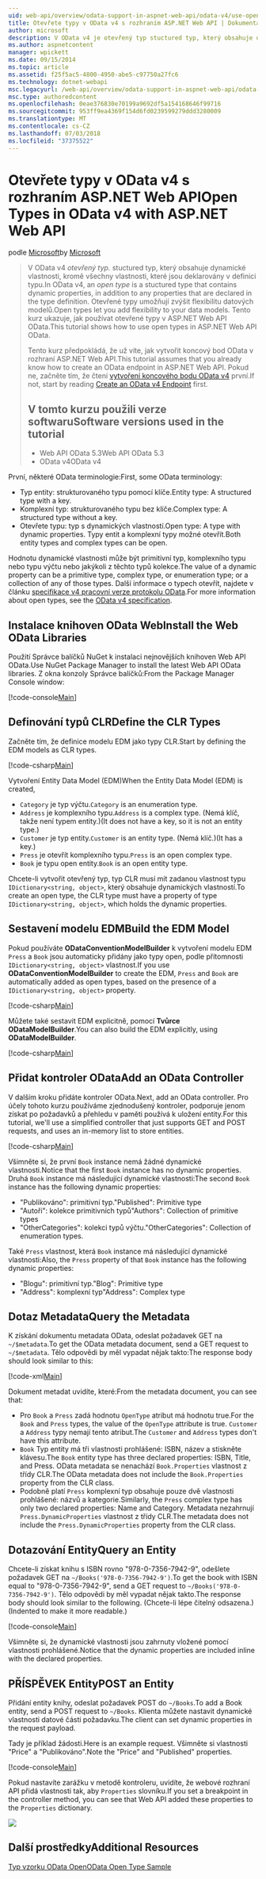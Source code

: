 ```yaml
---
uid: web-api/overview/odata-support-in-aspnet-web-api/odata-v4/use-open-types-in-odata-v4
title: Otevřete typy v OData v4 s rozhraním ASP.NET Web API | Dokumentace Microsoftu
author: microsoft
description: V OData v4 je otevřený typ stuctured typ, který obsahuje dynamické vlastnosti, kromě všechny vlastnosti, které jsou deklarovány v definici typu. Otevřete...
ms.author: aspnetcontent
manager: wpickett
ms.date: 09/15/2014
ms.topic: article
ms.assetid: f25f5ac5-4800-4950-abe5-c97750a27fc6
ms.technology: dotnet-webapi
msc.legacyurl: /web-api/overview/odata-support-in-aspnet-web-api/odata-v4/use-open-types-in-odata-v4
msc.type: authoredcontent
ms.openlocfilehash: 0eae376830e70199a9692df5a154168646f99716
ms.sourcegitcommit: 953ff9ea4369f154d6fd0239599279ddd3280009
ms.translationtype: MT
ms.contentlocale: cs-CZ
ms.lasthandoff: 07/03/2018
ms.locfileid: "37375522"
---
```

<a name="open-types-in-odata-v4-with-aspnet-web-api"></a><span data-ttu-id="6bc23-104">Otevřete typy v OData v4 s rozhraním ASP.NET Web API</span><span class="sxs-lookup"><span data-stu-id="6bc23-104">Open Types in OData v4 with ASP.NET Web API</span></span>
====================
<span data-ttu-id="6bc23-105">podle [Microsoft](https://github.com/microsoft)</span><span class="sxs-lookup"><span data-stu-id="6bc23-105">by [Microsoft](https://github.com/microsoft)</span></span>

> <span data-ttu-id="6bc23-106">V OData v4 *otevřený typ.* stuctured typ, který obsahuje dynamické vlastnosti, kromě všechny vlastnosti, které jsou deklarovány v definici typu.</span><span class="sxs-lookup"><span data-stu-id="6bc23-106">In OData v4, an *open type* is a stuctured type that contains dynamic properties, in addition to any properties that are declared in the type definition.</span></span> <span data-ttu-id="6bc23-107">Otevřené typy umožňují zvýšit flexibilitu datových modelů.</span><span class="sxs-lookup"><span data-stu-id="6bc23-107">Open types let you add flexibility to your data models.</span></span> <span data-ttu-id="6bc23-108">Tento kurz ukazuje, jak používat otevřené typy v ASP.NET Web API OData.</span><span class="sxs-lookup"><span data-stu-id="6bc23-108">This tutorial shows how to use open types in ASP.NET Web API OData.</span></span>
> 
> <span data-ttu-id="6bc23-109">Tento kurz předpokládá, že už víte, jak vytvořit koncový bod OData v rozhraní ASP.NET Web API.</span><span class="sxs-lookup"><span data-stu-id="6bc23-109">This tutorial assumes that you already know how to create an OData endpoint in ASP.NET Web API.</span></span> <span data-ttu-id="6bc23-110">Pokud ne, začněte tím, že čtení [vytvoření koncového bodu OData v4](create-an-odata-v4-endpoint.md) první.</span><span class="sxs-lookup"><span data-stu-id="6bc23-110">If not, start by reading [Create an OData v4 Endpoint](create-an-odata-v4-endpoint.md) first.</span></span>
> 
> ## <a name="software-versions-used-in-the-tutorial"></a><span data-ttu-id="6bc23-111">V tomto kurzu použili verze softwaru</span><span class="sxs-lookup"><span data-stu-id="6bc23-111">Software versions used in the tutorial</span></span>
> 
> 
> - <span data-ttu-id="6bc23-112">Web API OData 5.3</span><span class="sxs-lookup"><span data-stu-id="6bc23-112">Web API OData 5.3</span></span>
> - <span data-ttu-id="6bc23-113">OData v4</span><span class="sxs-lookup"><span data-stu-id="6bc23-113">OData v4</span></span>


<span data-ttu-id="6bc23-114">První, některé OData terminologie:</span><span class="sxs-lookup"><span data-stu-id="6bc23-114">First, some OData terminology:</span></span>

- <span data-ttu-id="6bc23-115">Typ entity: strukturovaného typu pomocí klíče.</span><span class="sxs-lookup"><span data-stu-id="6bc23-115">Entity type: A structured type with a key.</span></span>
- <span data-ttu-id="6bc23-116">Komplexní typ: strukturovaného typu bez klíče.</span><span class="sxs-lookup"><span data-stu-id="6bc23-116">Complex type: A structured type without a key.</span></span>
- <span data-ttu-id="6bc23-117">Otevřete typu: typ s dynamických vlastností.</span><span class="sxs-lookup"><span data-stu-id="6bc23-117">Open type: A type with dynamic properties.</span></span> <span data-ttu-id="6bc23-118">Typy entit a komplexní typy možné otevřít.</span><span class="sxs-lookup"><span data-stu-id="6bc23-118">Both entity types and complex types can be open.</span></span>

<span data-ttu-id="6bc23-119">Hodnotu dynamické vlastnosti může být primitivní typ, komplexního typu nebo typu výčtu nebo jakýkoli z těchto typů kolekce.</span><span class="sxs-lookup"><span data-stu-id="6bc23-119">The value of a dynamic property can be a primitive type, complex type, or enumeration type; or a collection of any of those types.</span></span> <span data-ttu-id="6bc23-120">Další informace o typech otevřít, najdete v článku [specifikace v4 pracovní verze protokolu OData](http://www.odata.org/documentation/odata-version-4-0/).</span><span class="sxs-lookup"><span data-stu-id="6bc23-120">For more information about open types, see the [OData v4 specification](http://www.odata.org/documentation/odata-version-4-0/).</span></span>

## <a name="install-the-web-odata-libraries"></a><span data-ttu-id="6bc23-121">Instalace knihoven OData Web</span><span class="sxs-lookup"><span data-stu-id="6bc23-121">Install the Web OData Libraries</span></span>

<span data-ttu-id="6bc23-122">Použití Správce balíčků NuGet k instalaci nejnovějších knihoven Web API OData.</span><span class="sxs-lookup"><span data-stu-id="6bc23-122">Use NuGet Package Manager to install the latest Web API OData libraries.</span></span> <span data-ttu-id="6bc23-123">Z okna konzoly Správce balíčků:</span><span class="sxs-lookup"><span data-stu-id="6bc23-123">From the Package Manager Console window:</span></span>

[!code-console[Main](use-open-types-in-odata-v4/samples/sample1.cmd)]

## <a name="define-the-clr-types"></a><span data-ttu-id="6bc23-124">Definování typů CLR</span><span class="sxs-lookup"><span data-stu-id="6bc23-124">Define the CLR Types</span></span>

<span data-ttu-id="6bc23-125">Začněte tím, že definice modelu EDM jako typy CLR.</span><span class="sxs-lookup"><span data-stu-id="6bc23-125">Start by defining the EDM models as CLR types.</span></span>

[!code-csharp[Main](use-open-types-in-odata-v4/samples/sample2.cs)]

<span data-ttu-id="6bc23-126">Vytvoření Entity Data Model (EDM)</span><span class="sxs-lookup"><span data-stu-id="6bc23-126">When the Entity Data Model (EDM) is created,</span></span>

- <span data-ttu-id="6bc23-127">`Category` je typ výčtu.</span><span class="sxs-lookup"><span data-stu-id="6bc23-127">`Category` is an enumeration type.</span></span>
- <span data-ttu-id="6bc23-128">`Address` je komplexního typu.</span><span class="sxs-lookup"><span data-stu-id="6bc23-128">`Address` is a complex type.</span></span> <span data-ttu-id="6bc23-129">(Nemá klíč, takže není typem entity.)</span><span class="sxs-lookup"><span data-stu-id="6bc23-129">(It does not have a key, so it is not an entity type.)</span></span>
- <span data-ttu-id="6bc23-130">`Customer` je typ entity.</span><span class="sxs-lookup"><span data-stu-id="6bc23-130">`Customer` is an entity type.</span></span> <span data-ttu-id="6bc23-131">(Nemá klíč.)</span><span class="sxs-lookup"><span data-stu-id="6bc23-131">(It has a key.)</span></span>
- <span data-ttu-id="6bc23-132">`Press` je otevřít komplexního typu.</span><span class="sxs-lookup"><span data-stu-id="6bc23-132">`Press` is an open complex type.</span></span>
- <span data-ttu-id="6bc23-133">`Book` je typu open entity.</span><span class="sxs-lookup"><span data-stu-id="6bc23-133">`Book` is an open entity type.</span></span>

<span data-ttu-id="6bc23-134">Chcete-li vytvořit otevřený typ, typ CLR musí mít zadanou vlastnost typu `IDictionary<string, object>`, který obsahuje dynamických vlastností.</span><span class="sxs-lookup"><span data-stu-id="6bc23-134">To create an open type, the CLR type must have a property of type `IDictionary<string, object>`, which holds the dynamic properties.</span></span>

## <a name="build-the-edm-model"></a><span data-ttu-id="6bc23-135">Sestavení modelu EDM</span><span class="sxs-lookup"><span data-stu-id="6bc23-135">Build the EDM Model</span></span>

<span data-ttu-id="6bc23-136">Pokud používáte **ODataConventionModelBuilder** k vytvoření modelu EDM `Press` a `Book` jsou automaticky přidány jako typy open, podle přítomnosti `IDictionary<string, object>` vlastnost.</span><span class="sxs-lookup"><span data-stu-id="6bc23-136">If you use **ODataConventionModelBuilder** to create the EDM, `Press` and `Book` are automatically added as open types, based on the presence of a `IDictionary<string, object>` property.</span></span>

[!code-csharp[Main](use-open-types-in-odata-v4/samples/sample3.cs)]

<span data-ttu-id="6bc23-137">Můžete také sestavit EDM explicitně, pomocí **Tvůrce ODataModelBuilder**.</span><span class="sxs-lookup"><span data-stu-id="6bc23-137">You can also build the EDM explicitly, using **ODataModelBuilder**.</span></span>

[!code-csharp[Main](use-open-types-in-odata-v4/samples/sample4.cs)]

## <a name="add-an-odata-controller"></a><span data-ttu-id="6bc23-138">Přidat kontroler OData</span><span class="sxs-lookup"><span data-stu-id="6bc23-138">Add an OData Controller</span></span>

<span data-ttu-id="6bc23-139">V dalším kroku přidáte kontroler OData.</span><span class="sxs-lookup"><span data-stu-id="6bc23-139">Next, add an OData controller.</span></span> <span data-ttu-id="6bc23-140">Pro účely tohoto kurzu používáme zjednodušený kontroler, podporuje jenom získat po požadavků a přehledu v paměti používá k uložení entity.</span><span class="sxs-lookup"><span data-stu-id="6bc23-140">For this tutorial, we'll use a simplified controller that just supports GET and POST requests, and uses an in-memory list to store entities.</span></span>

[!code-csharp[Main](use-open-types-in-odata-v4/samples/sample5.cs)]

<span data-ttu-id="6bc23-141">Všimněte si, že první `Book` instance nemá žádné dynamické vlastnosti.</span><span class="sxs-lookup"><span data-stu-id="6bc23-141">Notice that the first `Book` instance has no dynamic properties.</span></span> <span data-ttu-id="6bc23-142">Druhá `Book` instance má následující dynamické vlastnosti:</span><span class="sxs-lookup"><span data-stu-id="6bc23-142">The second `Book` instance has the following dynamic properties:</span></span>

- <span data-ttu-id="6bc23-143">"Publikováno": primitivní typ.</span><span class="sxs-lookup"><span data-stu-id="6bc23-143">"Published": Primitive type</span></span>
- <span data-ttu-id="6bc23-144">"Autoři": kolekce primitivních typů</span><span class="sxs-lookup"><span data-stu-id="6bc23-144">"Authors": Collection of primitive types</span></span>
- <span data-ttu-id="6bc23-145">"OtherCategories": kolekci typů výčtu.</span><span class="sxs-lookup"><span data-stu-id="6bc23-145">"OtherCategories": Collection of enumeration types.</span></span>

<span data-ttu-id="6bc23-146">Také `Press` vlastnost, která `Book` instance má následující dynamické vlastnosti:</span><span class="sxs-lookup"><span data-stu-id="6bc23-146">Also, the `Press` property of that `Book` instance has the following dynamic properties:</span></span>

- <span data-ttu-id="6bc23-147">"Blogu": primitivní typ.</span><span class="sxs-lookup"><span data-stu-id="6bc23-147">"Blog": Primitive type</span></span>
- <span data-ttu-id="6bc23-148">"Address": komplexní typ</span><span class="sxs-lookup"><span data-stu-id="6bc23-148">"Address": Complex type</span></span>

## <a name="query-the-metadata"></a><span data-ttu-id="6bc23-149">Dotaz Metadata</span><span class="sxs-lookup"><span data-stu-id="6bc23-149">Query the Metadata</span></span>

<span data-ttu-id="6bc23-150">K získání dokumentu metadata OData, odeslat požadavek GET na `~/$metadata`.</span><span class="sxs-lookup"><span data-stu-id="6bc23-150">To get the OData metadata document, send a GET request to `~/$metadata`.</span></span> <span data-ttu-id="6bc23-151">Tělo odpovědi by měl vypadat nějak takto:</span><span class="sxs-lookup"><span data-stu-id="6bc23-151">The response body should look similar to this:</span></span>

[!code-xml[Main](use-open-types-in-odata-v4/samples/sample6.xml?highlight=5,21)]

<span data-ttu-id="6bc23-152">Dokument metadat uvidíte, které:</span><span class="sxs-lookup"><span data-stu-id="6bc23-152">From the metadata document, you can see that:</span></span>

- <span data-ttu-id="6bc23-153">Pro `Book` a `Press` zadá hodnotu `OpenType` atribut má hodnotu true.</span><span class="sxs-lookup"><span data-stu-id="6bc23-153">For the `Book` and `Press` types, the value of the `OpenType` attribute is true.</span></span> <span data-ttu-id="6bc23-154">`Customer` a `Address` typy nemají tento atribut.</span><span class="sxs-lookup"><span data-stu-id="6bc23-154">The `Customer` and `Address` types don't have this attribute.</span></span>
- <span data-ttu-id="6bc23-155">`Book` Typ entity má tři vlastnosti prohlášené: ISBN, název a stiskněte klávesu.</span><span class="sxs-lookup"><span data-stu-id="6bc23-155">The `Book` entity type has three declared properties: ISBN, Title, and Press.</span></span> <span data-ttu-id="6bc23-156">OData metadata se nenachází `Book.Properties` vlastnost z třídy CLR.</span><span class="sxs-lookup"><span data-stu-id="6bc23-156">The OData metadata does not include the `Book.Properties` property from the CLR class.</span></span>
- <span data-ttu-id="6bc23-157">Podobně platí `Press` komplexní typ obsahuje pouze dvě vlastnosti prohlášené: názvů a kategorie.</span><span class="sxs-lookup"><span data-stu-id="6bc23-157">Similarly, the `Press` complex type has only two declared properties: Name and Category.</span></span> <span data-ttu-id="6bc23-158">Metadata nezahrnují `Press.DynamicProperties` vlastnost z třídy CLR.</span><span class="sxs-lookup"><span data-stu-id="6bc23-158">The metadata does not include the `Press.DynamicProperties` property from the CLR class.</span></span>

## <a name="query-an-entity"></a><span data-ttu-id="6bc23-159">Dotazování Entity</span><span class="sxs-lookup"><span data-stu-id="6bc23-159">Query an Entity</span></span>

<span data-ttu-id="6bc23-160">Chcete-li získat knihu s ISBN rovno "978-0-7356-7942-9", odešlete požadavek GET na `~/Books('978-0-7356-7942-9')`.</span><span class="sxs-lookup"><span data-stu-id="6bc23-160">To get the book with ISBN equal to "978-0-7356-7942-9", send a GET request to `~/Books('978-0-7356-7942-9')`.</span></span> <span data-ttu-id="6bc23-161">Tělo odpovědi by měl vypadat nějak takto.</span><span class="sxs-lookup"><span data-stu-id="6bc23-161">The response body should look similar to the following.</span></span> <span data-ttu-id="6bc23-162">(Chcete-li lépe čitelný odsazena.)</span><span class="sxs-lookup"><span data-stu-id="6bc23-162">(Indented to make it more readable.)</span></span>

[!code-console[Main](use-open-types-in-odata-v4/samples/sample7.cmd?highlight=8-13,15-23)]

<span data-ttu-id="6bc23-163">Všimněte si, že dynamické vlastnosti jsou zahrnuty vložené pomocí vlastnosti prohlášené.</span><span class="sxs-lookup"><span data-stu-id="6bc23-163">Notice that the dynamic properties are included inline with the declared properties.</span></span>

## <a name="post-an-entity"></a><span data-ttu-id="6bc23-164">PŘÍSPĚVEK Entity</span><span class="sxs-lookup"><span data-stu-id="6bc23-164">POST an Entity</span></span>

<span data-ttu-id="6bc23-165">Přidání entity knihy, odeslat požadavek POST do `~/Books`.</span><span class="sxs-lookup"><span data-stu-id="6bc23-165">To add a Book entity, send a POST request to `~/Books`.</span></span> <span data-ttu-id="6bc23-166">Klienta můžete nastavit dynamické vlastnosti datové části požadavku.</span><span class="sxs-lookup"><span data-stu-id="6bc23-166">The client can set dynamic properties in the request payload.</span></span>

<span data-ttu-id="6bc23-167">Tady je příklad žádosti.</span><span class="sxs-lookup"><span data-stu-id="6bc23-167">Here is an example request.</span></span> <span data-ttu-id="6bc23-168">Všimněte si vlastnosti "Price" a "Publikováno".</span><span class="sxs-lookup"><span data-stu-id="6bc23-168">Note the "Price" and "Published" properties.</span></span>

[!code-console[Main](use-open-types-in-odata-v4/samples/sample8.cmd?highlight=10)]

<span data-ttu-id="6bc23-169">Pokud nastavíte zarážku v metodě kontroleru, uvidíte, že webové rozhraní API přidá vlastnosti tak, aby `Properties` slovníku.</span><span class="sxs-lookup"><span data-stu-id="6bc23-169">If you set a breakpoint in the controller method, you can see that Web API added these properties to the `Properties` dictionary.</span></span>

![](use-open-types-in-odata-v4/_static/image1.png)

## <a name="additional-resources"></a><span data-ttu-id="6bc23-170">Další prostředky</span><span class="sxs-lookup"><span data-stu-id="6bc23-170">Additional Resources</span></span>

[<span data-ttu-id="6bc23-171">Typ vzorku OData Open</span><span class="sxs-lookup"><span data-stu-id="6bc23-171">OData Open Type Sample</span></span>](http://aspnet.codeplex.com/sourcecontrol/latest#Samples/WebApi/OData/v4/ODataOpenTypeSample/ReadMe.txt)
